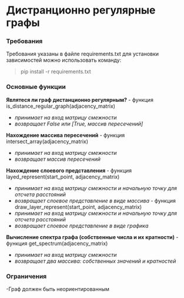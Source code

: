 # Дистранционно регулярные графы
### Требования
Требования указаны в файле requirements.txt
для установки зависимостей можно использовать команду: 
> pip install -r requirements.txt
### Основные функции
**Являтеся ли граф дистанционно регулярным?** - функция is_distance_regular_graph(adjacency_matrix) 
- *принимает на вход матрицу смежности*
- *возвращает False или [True, массив пересечений]* 

**Нахождение массива пересечений** - функция intersect_array(adjacency_matrix)
- *принимает на вход матрицу смежности*
- *возвращает массив пересечений*

**Нахождение слоевого представления** - функция layed_represent(start_point, adjacency_matrix)
- *принимает на вход матрицу смежности и начальную точку для отсчета расстояний*
- *возвращает слоевое представление в виде массива*
                                      - функция draw_layer_represent(start_point, adjacency_matrix)
- *принимает на вход матрицу смежности и начальную точку для отсчета расстояний*
- *возвращает слоевое представление в виде графика*

**Вычисление спектра графа (собственные числа и их кратности)** - функция get_spectrum(adjacency_matrix)
- *принимает на вход матрицу смежности*
- *возвращает два массива: собственных значений и кратностей*

### Ограничения
-Граф должен быть неориентированным